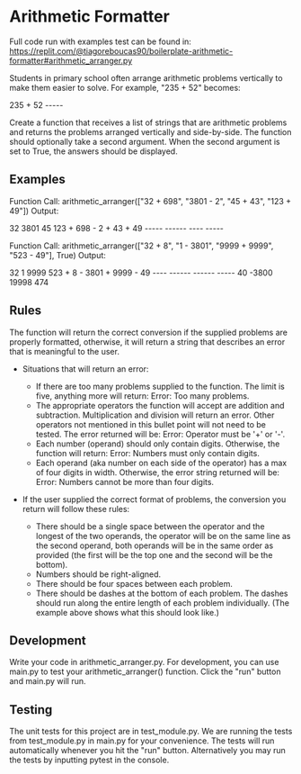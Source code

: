 # Arithmetic Formatter

Full code run with examples test can be found in: https://replit.com/@tiagoreboucas90/boilerplate-arithmetic-formatter#arithmetic_arranger.py


Students in primary school often arrange arithmetic problems vertically to make them easier to solve. For example, "235 + 52" becomes:

  235
\+  52
\-\-\-\-\-

Create a function that receives a list of strings that are arithmetic problems and returns the problems arranged vertically and side-by-side. The function should optionally take a second argument. When the second argument is set to True, the answers should be displayed.

## Examples
Function Call:
arithmetic_arranger(["32 + 698", "3801 - 2", "45 + 43", "123 + 49"])
Output:

   32      3801      45      123
\+ 698    \-    2    \+ 43    \+  49
\-\-\-\-\-    \-\-\-\-\-\-    \-\-\-\-    \-\-\-\-\-


Function Call:
arithmetic_arranger(["32 + 8", "1 - 3801", "9999 + 9999", "523 - 49"], True)
Output:

  32         1      9999      523
\+  8    - 3801    + 9999    -  49
\----    ------    ------    -----
  40     -3800     19998      474


## Rules
The function will return the correct conversion if the supplied problems are properly formatted, otherwise, it will return a string that describes an error that is meaningful to the user.

- Situations that will return an error:
    - If there are too many problems supplied to the function. The limit is five, anything more will return: Error: Too many problems.
    - The appropriate operators the function will accept are addition and subtraction. Multiplication and division will return an error. Other operators not mentioned in this bullet point will not need to be tested. The error returned will be: Error: Operator must be '+' or '-'.
    - Each number (operand) should only contain digits. Otherwise, the function will return: Error: Numbers must only contain digits.
    - Each operand (aka number on each side of the operator) has a max of four digits in width. Otherwise, the error string returned will be: Error: Numbers cannot be more than four digits.

- If the user supplied the correct format of problems, the conversion you return will follow these rules:
    - There should be a single space between the operator and the longest of the two operands, the operator will be on the same line as the second operand, both operands will be in the same order as provided (the first will be the top one and the second will be the bottom).
    - Numbers should be right-aligned.
    - There should be four spaces between each problem.
    - There should be dashes at the bottom of each problem. The dashes should run along the entire length of each problem individually. (The example above shows what this should look like.)

## Development
Write your code in arithmetic_arranger.py. For development, you can use main.py to test your arithmetic_arranger() function. Click the "run" button and main.py will run.

## Testing
The unit tests for this project are in test_module.py. We are running the tests from test_module.py in main.py for your convenience. The tests will run automatically whenever you hit the "run" button. Alternatively you may run the tests by inputting pytest in the console.
